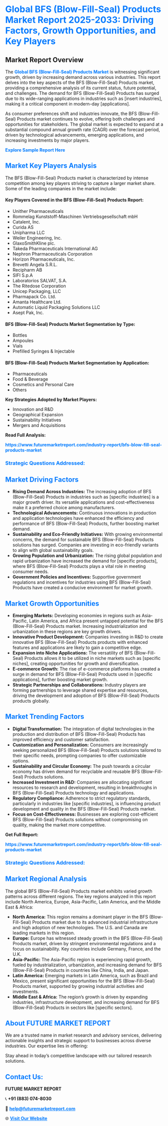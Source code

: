 <h1 style="color: #007BFF;">Global BFS (Blow-Fill-Seal) Products Market Report 2025-2033: Driving Factors, Growth Opportunities, and Key Players</h1>

<section id="overview">
<h2>Market Report Overview</h2>
<p>The <a href="https://www.futuremarketreport.com/industry-report/bfs-blow-fill-seal-products-market" style="color: #007BFF; text-decoration: none;"><strong>Global BFS (Blow-Fill-Seal) Products Market</strong></a> is witnessing significant growth, driven by increasing demand across various industries. This report delves into the key aspects of the BFS (Blow-Fill-Seal) Products market, providing a comprehensive analysis of its current status, future potential, and challenges. The demand for BFS (Blow-Fill-Seal) Products has surged due to its wide-ranging applications in industries such as [insert industries], making it a critical component in modern-day [applications].</p>
<p>As consumer preferences shift and industries innovate, the BFS (Blow-Fill-Seal) Products market continues to evolve, offering both challenges and opportunities for stakeholders. The global market is expected to expand at a substantial compound annual growth rate (CAGR) over the forecast period, driven by technological advancements, emerging applications, and increasing investments by major players.</p>
</section>

<section id="overview">
<p><a href="https://www.futuremarketreport.com/request-sample/reportId=87797" style="color: #007BFF; text-decoration: none;"><strong>Explore Sample Report Here</strong></a></p>
</section>

<section id="key-players">
<h2 style="color: #007BFF;">Market Key Players Analysis</h2>
<p>The BFS (Blow-Fill-Seal) Products market is characterized by intense competition among key players striving to capture a larger market share. Some of the leading companies in the market include:</p>
<h4>Key Players Covered in the BFS (Blow-Fill-Seal) Products Report:</h4>
<ul><li>Unither Pharmaceuticals</li><li>Rommelag Kunststoff-Maschinen Vertriebsgesellschaft mbH</li><li>Catalent, Inc.</li><li>Curida AS</li><li>Unipharma LLC</li><li>Weiler Engineering, Inc.</li><li>GlaxoSmithKline plc.</li><li>Takeda Pharmaceuticals International AG</li><li>Nephron Pharmaceuticals Corporation</li><li>Horizon Pharmaceuticals, Inc.</li><li>Brevetti Angela S.R.L.</li><li>Recipharm AB</li><li>SIFI S.p.A</li><li>Laboratorios SALVAT, S.A.</li><li>The Ritedose Corporation</li><li>Unicep Packaging, LLC</li><li>Pharmapack Co. Ltd.</li><li>Amanta Healthcare Ltd.</li><li>Automatic Liquid Packaging Solutions LLC</li><li>Asept Pak, Inc.</li></ul>
<h4>BFS (Blow-Fill-Seal) Products Market Segmentation by Type:</h4>
<ul><li>Bottles</li><li>Ampoules</li><li>Vials</li><li>Prefilled Syringes &amp; Injectable</li></ul>

<h4>BFS (Blow-Fill-Seal) Products Market Segmentation by Application:</h4>
<ul><li>Pharmaceuticals</li><li>Food &amp; Beverage</li><li>Cosmetics and Personal Care</li><li>Others</li></ul>
<p><strong>Key Strategies Adopted by Market Players:</strong></p>
<ul>
<li>Innovation and R&D</li>
<li>Geographical Expansion</li>
<li>Sustainability Initiatives</li>
<li>Mergers and Acquisitions</li>
</ul>
</section>

<section>
<p><strong>Read Full Analysis: </strong></p><a href="https://www.futuremarketreport.com/industry-report/bfs-blow-fill-seal-products-market" style="color: #007BFF; text-decoration: none;"><strong>https://www.futuremarketreport.com/industry-report/bfs-blow-fill-seal-products-market</strong></a>
<h3 style="color: #007BFF;">Strategic Questions Addressed:</h3>
</section>

<section id="driving-factors">
<h2 style="color: #007BFF;">Market Driving Factors</h2>
<ul>
<li><strong>Rising Demand Across Industries:</strong> The increasing adoption of BFS (Blow-Fill-Seal) Products in industries such as [specific industries] is a major growth driver. Its versatile applications and cost-effectiveness make it a preferred choice among manufacturers.</li>
<li><strong>Technological Advancements:</strong> Continuous innovations in production and application technologies have enhanced the efficiency and performance of BFS (Blow-Fill-Seal) Products, further boosting market demand.</li>
<li><strong>Sustainability and Eco-Friendly Initiatives:</strong> With growing environmental concerns, the demand for sustainable BFS (Blow-Fill-Seal) Products solutions has surged. Companies are investing in eco-friendly variants to align with global sustainability goals.</li>
<li><strong>Growing Population and Urbanization:</strong> The rising global population and rapid urbanization have increased the demand for [specific products], where BFS (Blow-Fill-Seal) Products plays a vital role in meeting consumer needs.</li>
<li><strong>Government Policies and Incentives:</strong> Supportive government regulations and incentives for industries using BFS (Blow-Fill-Seal) Products have created a conducive environment for market growth.</li>
</ul>
</section>

<section id="growth-opportunities">
<h2 style="color: #007BFF;">Market Growth Opportunities</h2>
<ul>
<li><strong>Emerging Markets:</strong> Developing economies in regions such as Asia-Pacific, Latin America, and Africa present untapped potential for the BFS (Blow-Fill-Seal) Products market. Increasing industrialization and urbanization in these regions are key growth drivers.</li>
<li><strong>Innovative Product Development:</strong> Companies investing in R&D to create innovative BFS (Blow-Fill-Seal) Products products with enhanced features and applications are likely to gain a competitive edge.</li>
<li><strong>Expansion into Niche Applications:</strong> The versatility of BFS (Blow-Fill-Seal) Products allows it to be utilized in niche markets such as [specific niches], creating opportunities for growth and diversification.</li>
<li><strong>E-commerce Growth:</strong> The rise of e-commerce platforms has created a surge in demand for BFS (Blow-Fill-Seal) Products used in [specific applications], further boosting market growth.</li>
<li><strong>Strategic Partnerships and Collaborations:</strong> Industry players are forming partnerships to leverage shared expertise and resources, driving the development and adoption of BFS (Blow-Fill-Seal) Products products globally.</li>
</ul>
</section>

<section id="trending-factors">
<h2 style="color: #007BFF;">Market Trending Factors</h2>
<ul>
<li><strong>Digital Transformation:</strong> The integration of digital technologies in the production and distribution of BFS (Blow-Fill-Seal) Products has improved efficiency and customer satisfaction.</li>
<li><strong>Customization and Personalization:</strong> Consumers are increasingly seeking personalized BFS (Blow-Fill-Seal) Products solutions tailored to their specific needs, prompting companies to offer customizable options.</li>
<li><strong>Sustainability and Circular Economy:</strong> The push towards a circular economy has driven demand for recyclable and reusable BFS (Blow-Fill-Seal) Products solutions.</li>
<li><strong>Increased Investment in R&D:</strong> Companies are allocating significant resources to research and development, resulting in breakthroughs in BFS (Blow-Fill-Seal) Products technology and applications.</li>
<li><strong>Regulatory Compliance:</strong> Adherence to strict regulatory standards, particularly in industries like [specific industries], is influencing product development and quality in the BFS (Blow-Fill-Seal) Products market.</li>
<li><strong>Focus on Cost-Effectiveness:</strong> Businesses are exploring cost-efficient BFS (Blow-Fill-Seal) Products solutions without compromising on quality, making the market more competitive.</li>
</ul>
</section>

<section>
<p><strong>Get Full Report: </strong></p><a href="https://www.futuremarketreport.com/industry-report/bfs-blow-fill-seal-products-market" style="color: #007BFF; text-decoration: none;"><strong>https://www.futuremarketreport.com/industry-report/bfs-blow-fill-seal-products-market</strong></a>
<h3 style="color: #007BFF;">Strategic Questions Addressed:</h3>
</section>


<section id="regional-analysis">
<h2 style="color: #007BFF;">Market Regional Analysis</h2>
<p>The global BFS (Blow-Fill-Seal) Products market exhibits varied growth patterns across different regions. The key regions analyzed in this report include North America, Europe, Asia-Pacific, Latin America, and the Middle East & Africa:</p>
<ul>
<li><strong>North America:</strong> This region remains a dominant player in the BFS (Blow-Fill-Seal) Products market due to its advanced industrial infrastructure and high adoption of new technologies. The U.S. and Canada are leading markets in this region.</li>
<li><strong>Europe:</strong> Europe has witnessed steady growth in the BFS (Blow-Fill-Seal) Products market, driven by stringent environmental regulations and a focus on sustainability. Key countries include Germany, France, and the U.K.</li>
<li><strong>Asia-Pacific:</strong> The Asia-Pacific region is experiencing rapid growth, fueled by industrialization, urbanization, and increasing demand for BFS (Blow-Fill-Seal) Products in countries like China, India, and Japan.</li>
<li><strong>Latin America:</strong> Emerging markets in Latin America, such as Brazil and Mexico, present significant opportunities for the BFS (Blow-Fill-Seal) Products market, supported by growing industrial activities and investments.</li>
<li><strong>Middle East & Africa:</strong> The region’s growth is driven by expanding industries, infrastructure development, and increasing demand for BFS (Blow-Fill-Seal) Products in sectors like [specific sectors].</li>
</ul>
</section>

<footer>
<h2 style="color: #007BFF;">About FUTURE MARKET REPORT</h2>
<p>We are a trusted name in market research and advisory services, delivering actionable insights and strategic support to businesses across diverse industries. Our expertise lies in offering:</p>

<p>Stay ahead in today’s competitive landscape with our tailored research solutions.</p>

<h2 style="color: #007BFF;">Contact Us:</h2>
<p><strong>FUTURE MARKET REPORT</strong></p>
<p>📞 <strong>+91 (883) 074-8030</strong></p>
<p>📧 <strong><a href="mailto:help@futuremarketreport.com" style="color: #007BFF;">help@futuremarketreport.com</a></strong></p>
<p>🌐 <strong><a href="https://www.futuremarketreport.com/" style="color: #007BFF;">Visit Our Website</a></strong></p>
</footer>